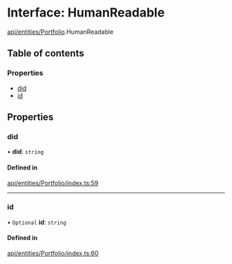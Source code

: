 # Interface: HumanReadable

[api/entities/Portfolio](../wiki/api.entities.Portfolio).HumanReadable

## Table of contents

### Properties

- [did](../wiki/api.entities.Portfolio.HumanReadable#did)
- [id](../wiki/api.entities.Portfolio.HumanReadable#id)

## Properties

### did

• **did**: `string`

#### Defined in

[api/entities/Portfolio/index.ts:59](https://github.com/PolymeshAssociation/polymesh-sdk/blob/07a4c5b0/src/api/entities/Portfolio/index.ts#L59)

___

### id

• `Optional` **id**: `string`

#### Defined in

[api/entities/Portfolio/index.ts:60](https://github.com/PolymeshAssociation/polymesh-sdk/blob/07a4c5b0/src/api/entities/Portfolio/index.ts#L60)
